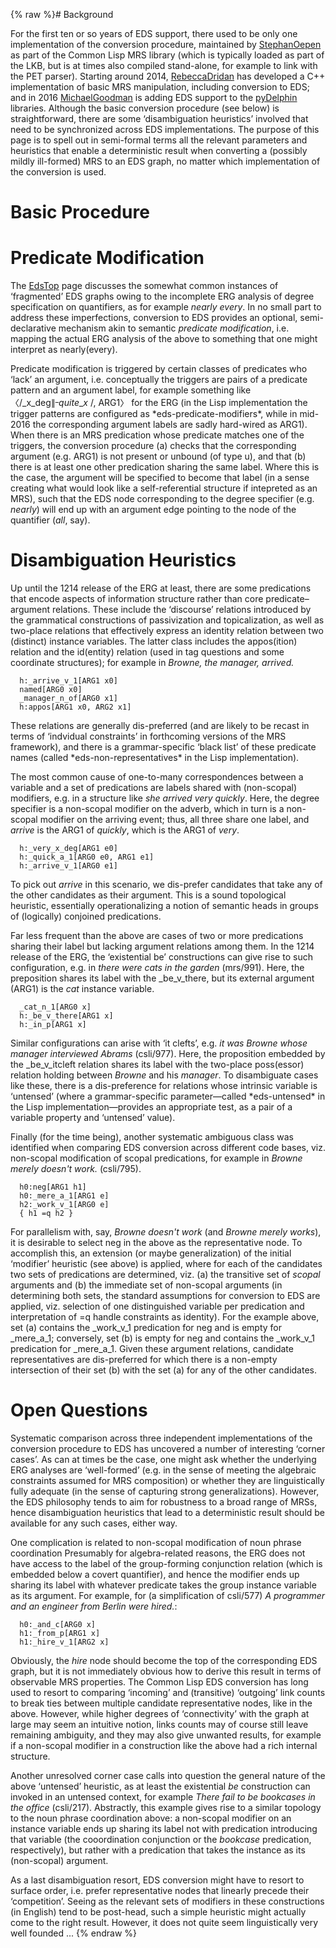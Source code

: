 {% raw %}# Background

For the first ten or so years of EDS support, there used to be only one
implementation of the conversion procedure, maintained by
[StephanOepen](https://delph-in.github.io/docs/garage/StephanOepen) as part of the Common Lisp MRS library
(which is typically loaded as part of the LKB, but is at times also
compiled stand-alone, for example to link with the PET parser). Starting
around 2014, [RebeccaDridan](https://delph-in.github.io/docs/garage/RebeccaDridan) has developed a C++
implementation of basic MRS manipulation, including conversion to EDS;
and in 2016 [MichaelGoodman](https://delph-in.github.io/docs/garage/MichaelGoodman) is adding EDS support to
the [pyDelphin](https://github.com/delph-in/pydelphin) libraries.
Although the basic conversion procedure (see below) is straightforward,
there are some ‘disambiguation heuristics’ involved that need to be
synchronized across EDS implementations. The purpose of this page is to
spell out in semi-formal terms all the relevant parameters and
heuristics that enable a deterministic result when converting a
(possibly mildly ill-formed) MRS to an EDS graph, no matter which
implementation of the conversion is used.

# Basic Procedure

# Predicate Modification

The [EdsTop](https://delph-in.github.io/docs/tools/EdsTop) page discusses the somewhat common instances of
‘fragmented’ EDS graphs owing to the incomplete ERG analysis of degree
specification on quantifiers, as for example *nearly every*. In no small
part to address these imperfections, conversion to EDS provides an
optional, semi-declarative mechanism akin to semantic *predicate
modification*, i.e. mapping the actual ERG analysis of the above to
something that one might interpret as nearly(every).

Predicate modification is triggered by certain classes of predicates who
‘lack’ an argument, i.e. conceptually the triggers are pairs of a
predicate pattern and an argument label, for example something like
〈/\_x\_deg$\|^\_quite\_x$ /, ARG1〉 for the ERG (in the Lisp
implementation the trigger patterns are configured as
\*eds-predicate-modifiers\*, while in mid-2016 the corresponding
argument labels are sadly hard-wired as ARG1). When there is an MRS
predication whose predicate matches one of the triggers, the conversion
procedure (a) checks that the corresponding argument (e.g. ARG1) is not
present or unbound (of type u), and that (b) there is at least one other
predication sharing the same label. Where this is the case, the argument
will be specified to become that label (in a sense creating what would
look like a self-referential structure if intepreted as an MRS), such
that the EDS node corresponding to the degree specifier (e.g. *nearly*)
will end up with an argument edge pointing to the node of the quantifier
(*all*, say).

# Disambiguation Heuristics

Up until the 1214 release of the ERG at least, there are some
predications that encode aspects of information structure rather than
core predicate–argument relations. These include the ‘discourse’
relations introduced by the grammatical constructions of passivization
and topicalization, as well as two-place relations that effectively
express an identity relation between two (distinct) instance variables.
The latter class includes the appos(ition) relation and the id(entity)
relation (used in tag questions and some coordinate structures); for
example in *Browne, the manager, arrived.*

      h:_arrive_v_1[ARG1 x0]
      named[ARG0 x0]
      _manager_n_of[ARG0 x1]
      h:appos[ARG1 x0, ARG2 x1]

These relations are generally dis-preferred (and are likely to be recast
in terms of ‘indvidual constraints’ in forthcoming versions of the MRS
framework), and there is a grammar-specific ‘black list’ of these
predicate names (called \*eds-non-representatives\* in the Lisp
implementation).

The most common cause of one-to-many correspondences between a variable
and a set of predications are labels shared with (non-scopal) modifiers,
e.g. in a structure like *she arrived very quickly*. Here, the degree
specifier is a non-scopal modifier on the adverb, which in turn is a
non-scopal modifier on the arriving event; thus, all three share one
label, and *arrive* is the ARG1 of *quickly*, which is the ARG1 of
*very*.

      h:_very_x_deg[ARG1 e0]
      h:_quick_a_1[ARG0 e0, ARG1 e1]
      h:_arrive_v_1[ARG0 e1]

To pick out *arrive* in this scenario, we dis-prefer candidates that
take any of the other candidates as their argument. This is a sound
topological heuristic, essentially operationalizing a notion of semantic
heads in groups of (logically) conjoined predications.

Far less frequent than the above are cases of two or more predications
sharing their label but lacking argument relations among them. In the
1214 release of the ERG, the ‘existential be’ constructions can give
rise to such configuration, e.g. in *there were cats in the garden*
(mrs/991). Here, the preposition shares its label with the
\_be\_v\_there, but its external argument (ARG1) is the *cat* instance
variable.

      _cat_n_1[ARG0 x]
      h:_be_v_there[ARG1 x]
      h:_in_p[ARG1 x]

Similar configurations can arise with ‘it clefts’, e.g. *it was Browne
whose manager interviewed Abrams* (csli/977). Here, the proposition
embedded by the \_be\_v\_itcleft relation shares its label with the
two-place poss(essor) relation holding between *Browne* and his
*manager*. To disambiguate cases like these, there is a dis-preference
for relations whose intrinsic variable is ‘untensed’ (where a
grammar-specific parameter—called \*eds-untensed\* in the Lisp
implementation—provides an appropriate test, as a pair of a variable
property and ‘untensed’ value).

Finally (for the time being), another systematic ambiguous class was
identified when comparing EDS conversion across different code bases,
viz. non-scopal modification of scopal predications, for example in
*Browne merely doesn't work.* (csli/795).

      h0:neg[ARG1 h1]
      h0:_mere_a_1[ARG1 e]
      h2:_work_v_1[ARG0 e]
      { h1 =q h2 }

For parallelism with, say, *Browne doesn't work* (and *Browne merely
works*), it is desirable to select neg in the above as the
representative node. To accomplish this, an extension (or maybe
generalization) of the initial ‘modifier’ heuristic (see above) is
applied, where for each of the candidates two sets of predications are
determined, viz. (a) the transitive set of *scopal* arguments and (b)
the immediate set of non-scopal arguments (in determining both sets, the
standard assumptions for conversion to EDS are applied, viz. selection
of one distinguished variable per predication and interpretation of =q
handle constraints as identity). For the example above, set (a) contains
the \_work\_v\_1 predication for neg and is empty for \_mere\_a\_1;
conversely, set (b) is empty for neg and contains the \_work\_v\_1
predication for \_mere\_a\_1. Given these argument relations, candidate
representatives are dis-preferred for which there is a non-empty
intersection of their set (b) with the set (a) for any of the other
candidates.

# Open Questions

Systematic comparison across three independent implementations of the
conversion procedure to EDS has uncovered a number of interesting
‘corner cases’. As can at times be the case, one might ask whether the
underlying ERG analyses are ‘well-formed’ (e.g. in the sense of meeting
the algebraic constraints assumed for MRS composition) or whether they
are linguistically fully adequate (in the sense of capturing strong
generalizations). However, the EDS philosophy tends to aim for
robustness to a broad range of MRSs, hence disambiguation heuristics
that lead to a deterministic result should be available for any such
cases, either way.

One complication is related to non-scopal modification of noun phrase
coordination Presumably for algebra-related reasons, the ERG does not
have access to the label of the group-forming conjunction relation
(which is embedded below a covert quantifier), and hence the modifier
ends up sharing its label with whatever predicate takes the group
instance variable as its argument. For example, for (a simplification of
csli/577) *A programmer and an engineer from Berlin were hired.*:

      h0:_and_c[ARG0 x]
      h1:_from_p[ARG1 x]
      h1:_hire_v_1[ARG2 x]

Obviously, the *hire* node should become the top of the corresponding
EDS graph, but it is not immediately obvious how to derive this result
in terms of observable MRS properties. The Common Lisp EDS conversion
has long used to resort to comparing ‘incoming’ and (transitive)
‘outgoing’ link counts to break ties between multiple candidate
representative nodes, like in the above. However, while higher degrees
of ‘connectivity’ with the graph at large may seem an intuitive notion,
links counts may of course still leave remaining ambiguity, and they may
also give unwanted results, for example if a non-scopal modifier in a
construction like the above had a rich internal structure.

Another unresolved corner case calls into question the general nature of
the above ‘untensed’ heuristic, as at least the existential *be*
construction can invoked in an untensed context, for example *There fail
to be bookcases in the office* (csli/217). Abstractly, this example
gives rise to a similar topology to the noun phrase coordination above:
a non-scopal modifier on an instance variable ends up sharing its label
not with predication introducing that variable (the cooordination
conjunction or the *bookcase* predication, respectively), but rather
with a predication that takes the instance as its (non-scopal) argument.

As a last disambiguation resort, EDS conversion might have to resort to
surface order, i.e. prefer representative nodes that linearly precede
their ‘competition’. Seeing as the relevant sets of modifiers in these
constructions (in English) tend to be post-head, such a simple heuristic
might actually come to the right result. However, it does not quite seem
linguistically very well founded ...
<update date omitted for speed>{% endraw %}